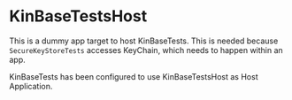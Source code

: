 # KinBaseTestsHost

This is a dummy app target to host KinBaseTests. This is needed because `SecureKeyStoreTests` accesses KeyChain, which needs to happen within an app.

KinBaseTests has been configured to use KinBaseTestsHost as Host Application.
